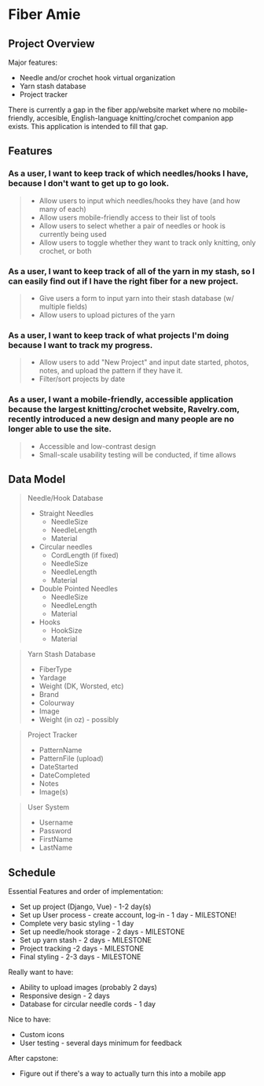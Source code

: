 # Fiber Amie

## Project Overview

Major features:
- Needle and/or crochet hook virtual organization
- Yarn stash database
- Project tracker

There is currently a gap in the fiber app/website market where no mobile-friendly, accesible, English-language knitting/crochet companion app exists. This application is intended to fill that gap. 

## Features

### As a user, I want to keep track of which needles/hooks I have, because I don't want to get up to go look.
> - Allow users to input which needles/hooks they have (and how many of each)
> - Allow users mobile-friendly access to their list of tools
> - Allow users to select whether a pair of needles or hook is currently being used
> - Allow users to toggle whether they want to track only knitting, only crochet, or both

### As a user, I want to keep track of all of the yarn in my stash, so I can easily find out if I have the right fiber for a new project.
> - Give users a form to input yarn into their stash database (w/ multiple fields)
> - Allow users to upload pictures of the yarn

### As a user, I want to keep track of what projects I'm doing because I want to track my progress.
> - Allow users to add "New Project" and input date started, photos, notes, and upload the pattern if they have it.
> - Filter/sort projects by date

### As a user, I want a mobile-friendly, accessible application because the largest knitting/crochet website, Ravelry.com, recently introduced a new design and many people are no longer able to use the site. 
> - Accessible and low-contrast design
> - Small-scale usability testing will be conducted, if time allows

## Data Model
>Needle/Hook Database 
>- Straight Needles
>    - NeedleSize
>    - NeedleLength
>    - Material
>- Circular needles 
>    - CordLength (if fixed)
>    - NeedleSize
>    - NeedleLength
>    - Material 
>- Double Pointed Needles
>    - NeedleSize
>    - NeedleLength
>    - Material
>- Hooks
>    - HookSize
>    - Material 

>Yarn Stash Database
>- FiberType
>- Yardage
>- Weight (DK, Worsted, etc)
>- Brand 
>- Colourway
>- Image
>- Weight (in oz) - possibly

>Project Tracker
>- PatternName
>- PatternFile (upload)
>- DateStarted
>- DateCompleted
>- Notes
>- Image(s)

>User System 
>- Username
>- Password
>- FirstName
>- LastName

## Schedule

Essential Features and order of implementation:
- Set up project (Django, Vue) - 1-2 day(s)
- Set up User process - create account, log-in - 1 day - MILESTONE!
- Complete very basic styling - 1 day
- Set up needle/hook storage - 2 days - MILESTONE
- Set up yarn stash - 2 days - MILESTONE
- Project tracking -2 days - MILESTONE
- Final styling - 2-3 days - MILESTONE

Really want to have:
- Ability to upload images (probably 2 days)
- Responsive design - 2 days
- Database for circular needle cords - 1 day

Nice to have: 
- Custom icons 
- User testing - several days minimum for feedback

After capstone:
- Figure out if there's a way to actually turn this into a mobile app



